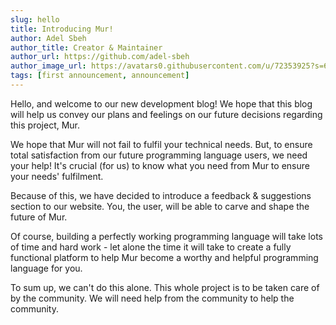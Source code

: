```yaml
---
slug: hello
title: Introducing Mur!
author: Adel Sbeh
author_title: Creator & Maintainer
author_url: https://github.com/adel-sbeh
author_image_url: https://avatars0.githubusercontent.com/u/72353925?s=64&v=4
tags: [first announcement, announcement]
---
```


Hello, and welcome to our new development blog! We hope that this blog will help us convey our plans and feelings on our future decisions regarding this project, Mur.

We hope that Mur will not fail to fulfil your technical needs. But, to ensure total satisfaction from our future programming language users, we need your help! It's crucial (for us) to know what you need from Mur to ensure your needs' fulfilment.

Because of this, we have decided to introduce a feedback & suggestions section to our website. You, the user, will be able to carve and shape the future of Mur.

Of course, building a perfectly working programming language will take lots of time and hard work - let alone the time it will take to create a fully functional platform to help Mur become a worthy and helpful programming language for you.

To sum up, we can't do this alone. This whole project is to be taken care of by the community. We will need help from the community to help the community.
